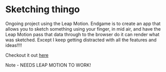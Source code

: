 # Sketching thingo

Ongoing project using the Leap Motion.
Endgame is to create an app that allows you to sketch something using your finger, in mid air, and have the Leap Motion pass that data through to the browser do it can render what was sketched. Except I keep getting distracted with all the features and ideas!!!!

Checkout it out [here](https://aparkinbotswana.github.io/sketch/)

Note - NEEDS LEAP MOTION TO WORK!
